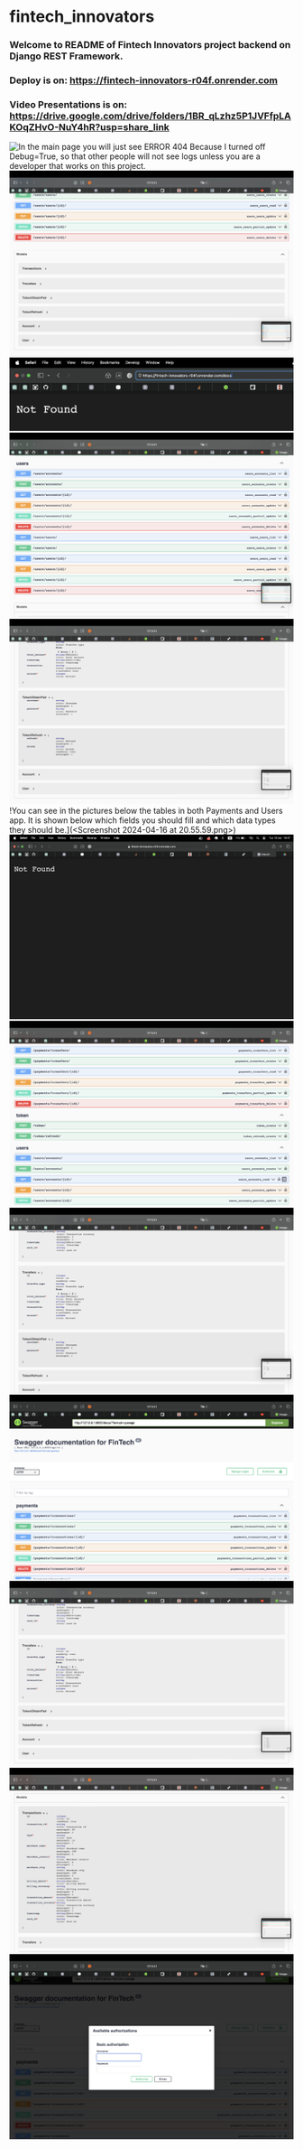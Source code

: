 # fintech_innovators

### Welcome to README of Fintech Innovators project backend on Django REST Framework.

### Deploy is on: https://fintech-innovators-r04f.onrender.com

### Video Presentations is on: https://drive.google.com/drive/folders/1BR_qLzhz5P1JVFfpLAKOqZHvO-NuY4hR?usp=share_link

![In the main page you will just see ERROR 404 Because I turned off Debug=True, so that other people will not see logs unless you are a developer that works on this project.](<images/Screenshot 2024-04-16 at 19.47.11.pngScreenshot 2024-04-16 at 20.46.08.png>) ![Here are the screenshots from swagger documentation, that shows the api endpoints for Payment application and Users application.](<images/Screenshot 2024-04-16 at 20.55.30.png>) ![alt text](<images/Screenshot 2024-04-16 at 19.47.29.png>) ![alt text](<images/Screenshot 2024-04-16 at 20.55.28.png>) ![alt text](<images/Screenshot 2024-04-16 at 20.55.50.png>) !You can see in the pictures below the tables in both Payments and Users app. It is shown below which fields you should fill and which data types they should be.](<Screenshot 2024-04-16 at 20.55.59.png>) ![alt text](</images/Screenshot 2024-04-16 at 19.47.11.png>) ![alt text](<Screenshot 2024-04-16 at 20.55.24.png>) ![alt text](<images/Screenshot 2024-04-16 at 20.55.44.png>) ![alt text](<images/Screenshot 2024-04-16 at 20.55.14.png>) ![alt text](<images/Screenshot 2024-04-16 at 20.55.41.png>) ![And if could notice you should authenticate with JWT token which you can obtain from endpoints.](<images/Screenshot 2024-04-16 at 20.55.35.png>) ![alt text](<images/Screenshot 2024-04-16 at 20.46.29.png>)